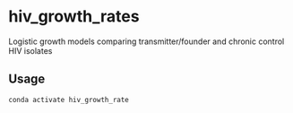 # hiv_growth_rates
 Logistic growth models comparing transmitter/founder and chronic control HIV isolates


## Usage
```
conda activate hiv_growth_rate
```